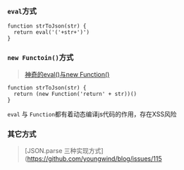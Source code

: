 ### `eval`方式

```
function strToJson(str) {
  return eval('('+str+')')
}
```

### `new Functoin()`方式

> [神奇的eval()与new Function()](https://imys.net/20151222/eval-with-new-function.html)

```
function strToJson(str) {
  return (new Function('return' + str))()
}
```

`eval` 与 `Function`都有着动态编译js代码的作用，存在XSS风险

### 其它方式

> [JSON.parse 三种实现方式](https://github.com/youngwind/blog/issues/115
